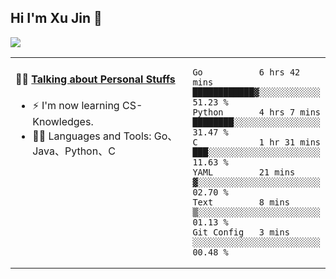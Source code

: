 
## Hi I'm Xu Jin 👋
![](https://komarev.com/ghpvc/?username=jiayouxujin&color=brightgreen&label=PROFILE+VIEWS)



<table align="center">
<tr>
<td valign="top" width="60%">

#### 🏋️‍♀️ <a href="https://github.com/jiayouxujin" target="_blank">Talking about Personal Stuffs</a>
<!-- recent_releases starts -->

- ⚡  I'm now learning CS-Knowledges.  
- 🏊‍♂️ Languages and Tools: Go、Java、Python、C
<!-- recent_releases ends -->
</td>
<td>
 
<!--START_SECTION:waka-->

```text
Go           6 hrs 42 mins   ████████████▓░░░░░░░░░░░░   51.23 %
Python       4 hrs 7 mins    ████████░░░░░░░░░░░░░░░░░   31.47 %
C            1 hr 31 mins    ███░░░░░░░░░░░░░░░░░░░░░░   11.63 %
YAML         21 mins         ▓░░░░░░░░░░░░░░░░░░░░░░░░   02.70 %
Text         8 mins          ▒░░░░░░░░░░░░░░░░░░░░░░░░   01.13 %
Git Config   3 mins          ░░░░░░░░░░░░░░░░░░░░░░░░░   00.48 %
```

<!--END_SECTION:waka-->
 
</td>
</tr>
</table>





